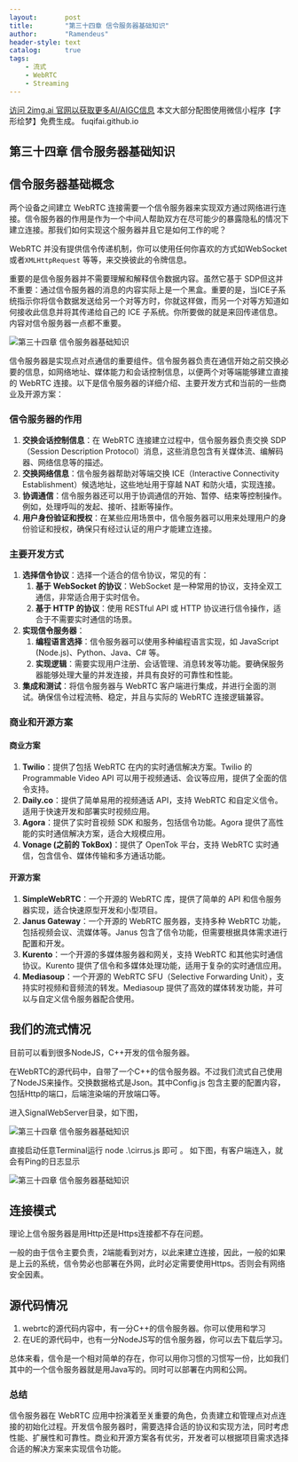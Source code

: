 ```yaml
---
layout:       post
title:        "第三十四章 信令服务器基础知识"
author:       "Ramendeus"
header-style: text
catalog:      true
tags:
    - 流式
    - WebRTC
    - Streaming
---
```


[访问 2img.ai 官网以获取更多AI/AIGC信息](https://2img.ai)
本文大部分配图使用微信小程序【字形绘梦】免费生成。
fuqifai.github.io

## 第三十四章 信令服务器基础知识


## 信令服务器基础概念

两个设备之间建立 WebRTC 连接需要一个信令服务器来实现双方通过网络进行连接。信令服务器的作用是作为一个中间人帮助双方在尽可能少的暴露隐私的情况下建立连接。那我们如何实现这个服务器并且它是如何工作的呢？

WebRTC 并没有提供信令传递机制，你可以使用任何你喜欢的方式如WebSocket 或者`XMLHttpRequest` 等等，来交换彼此的令牌信息。

重要的是信令服务器并不需要理解和解释信令数据内容。虽然它基于 SDP但这并不重要：通过信令服务器的消息的内容实际上是一个黑盒。重要的是，当ICE子系统指示你将信令数据发送给另一个对等方时，你就这样做，而另一个对等方知道如何接收此信息并将其传递给自己的 ICE 子系统。你所要做的就是来回传递信息。内容对信令服务器一点都不重要。

![第三十四章 信令服务器基础知识](https://www.shxcj.com/wp-content/uploads/2024/09/image-627.png)

信令服务器是实现点对点通信的重要组件。信令服务器负责在通信开始之前交换必要的信息，如网络地址、媒体能力和会话控制信息，以便两个对等端能够建立直接的 WebRTC 连接。以下是信令服务器的详细介绍、主要开发方式和当前的一些商业及开源方案：

### **信令服务器的作用**

1.  **交换会话控制信息**：在 WebRTC 连接建立过程中，信令服务器负责交换 SDP（Session Description Protocol）消息，这些消息包含有关媒体流、编解码器、网络信息等的描述。
2.  **交换网络信息**：信令服务器帮助对等端交换 ICE（Interactive Connectivity Establishment）候选地址，这些地址用于穿越 NAT 和防火墙，实现连接。
3.  **协调通信**：信令服务器还可以用于协调通信的开始、暂停、结束等控制操作。例如，处理呼叫的发起、接听、挂断等操作。
4.  **用户身份验证和授权**：在某些应用场景中，信令服务器可以用来处理用户的身份验证和授权，确保只有经过认证的用户才能建立连接。

### **主要开发方式**

1.  **选择信令协议**：选择一个适合的信令协议，常见的有：
    1.  **基于 WebSocket 的协议**：WebSocket 是一种常用的协议，支持全双工通信，非常适合用于实时信令。
    2.  **基于 HTTP 的协议**：使用 RESTful API 或 HTTP 协议进行信令操作，适合于不需要实时通信的场景。
2.  **实现信令服务器**：
    1.  **编程语言选择**：信令服务器可以使用多种编程语言实现，如 JavaScript (Node.js)、Python、Java、C# 等。
    2.  **实现逻辑**：需要实现用户注册、会话管理、消息转发等功能。要确保服务器能够处理大量的并发连接，并具有良好的可靠性和性能。
3.  **集成和测试**：将信令服务器与 WebRTC 客户端进行集成，并进行全面的测试。确保信令过程流畅、稳定，并且与实际的 WebRTC 连接逻辑兼容。

### **商业和开源方案**

#### **商业方案**

1.  **Twilio**：提供了包括 WebRTC 在内的实时通信解决方案。Twilio 的 Programmable Video API 可以用于视频通话、会议等应用，提供了全面的信令支持。
2.  **Daily.co**：提供了简单易用的视频通话 API，支持 WebRTC 和自定义信令。适用于快速开发和部署实时视频应用。
3.  **Agora**：提供了实时音视频 SDK 和服务，包括信令功能。Agora 提供了高性能的实时通信解决方案，适合大规模应用。
4.  **Vonage (之前的 TokBox)**：提供了 OpenTok 平台，支持 WebRTC 实时通信，包含信令、媒体传输和多方通话功能。

#### **开源方案**

1.  **SimpleWebRTC**：一个开源的 WebRTC 库，提供了简单的 API 和信令服务器实现，适合快速原型开发和小型项目。
2.  **Janus Gateway**：一个开源的 WebRTC 服务器，支持多种 WebRTC 功能，包括视频会议、流媒体等。Janus 包含了信令功能，但需要根据具体需求进行配置和开发。
3.  **Kurento**：一个开源的多媒体服务器和网关，支持 WebRTC 和其他实时通信协议。Kurento 提供了信令和多媒体处理功能，适用于复杂的实时通信应用。
4.  **Mediasoup**：一个开源的 WebRTC SFU（Selective Forwarding Unit），支持实时视频和音频流的转发。Mediasoup 提供了高效的媒体转发功能，并可以与自定义信令服务器配合使用。

## 我们的流式情况

目前可以看到很多NodeJS，C++开发的信令服务器。

在WebRTC的源代码中，自带了一个C++的信令服务器。不过我们流式自己使用了NodeJS来操作。交换数据格式是Json。其中Config.js 包含主要的配置内容，包括Http的端口，后端渲染端的开放端口等。

进入SignalWebServer目录，如下图，

![第三十四章 信令服务器基础知识](https://www.shxcj.com/wp-content/uploads/2024/09/image-625.png)

直接启动任意Terminal运行 node .\\cirrus.js 即可 。 如下图，有客户端连入，就会有Ping的日志显示

![第三十四章 信令服务器基础知识](https://www.shxcj.com/wp-content/uploads/2024/09/image-626.png)

## 连接模式

理论上信令服务器是用Http还是Https连接都不存在问题。

一般的由于信令主要负责，2端能看到对方，以此来建立连接，因此，一般的如果是上云的系统，信令势必也部署在外网，此时必定需要使用Https。否则会有网络安全因素。

## 源代码情况

1.  webrtc的源代码内容中，有一分C++的信令服务器。你可以使用和学习
2.  在UE的源代码中，也有一分NodeJS写的信令服务器，你可以去下载后学习。

总体来看，信令是一个相对简单的存在，你可以用你习惯的习惯写一份，比如我们其中的一个信令服务器就是用Java写的。同时可以部署在内网和公网。

### **总结**

信令服务器在 WebRTC 应用中扮演着至关重要的角色，负责建立和管理点对点连接的初始化过程。开发信令服务器时，需要选择合适的协议和实现方法，同时考虑性能、扩展性和可靠性。商业和开源方案各有优劣，开发者可以根据项目需求选择合适的解决方案来实现信令功能。


